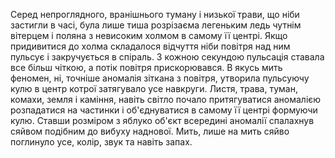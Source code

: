 Серед непроглядного, вранішнього туману і низької трави, що ніби застигли в часі, була лише тиша розрізаєма легеньким ледь чутнім вітерцем і поляна з невисоким холмом в самому її центрі. Якщо придивитися до холма складалося відчуття ніби повітря над ним пульсує і закручується в спіраль. З кожною секундою пульсація ставала все більш чіткою, а потік повітря прискорювався. В якусь мить феномен, ні, точніше аномалія зіткана з повітря, утворила пульсуючу кулю в центр котрої затягувало усе навкруги. Листя, трава, туман, комахи, земля і каміння, навіть світло почало притягуватися аномалією розпадатися на частинки і об'єднуватися в самому її центрі формуючи кулю. Ставши розміром з яблуко об'єкт всередині аномалії спалахнув сяйвом подібним до вибуху наднової. Мить, лише на мить сяйво поглинуло усе, колір, звук та навіть запах. 